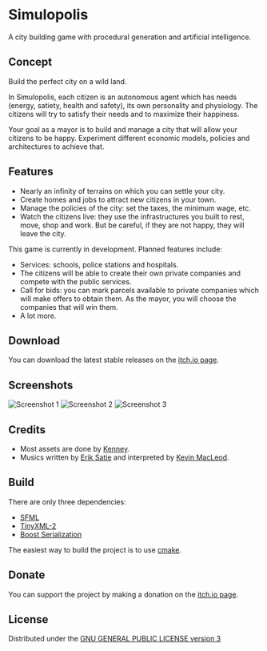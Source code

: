 # Simulopolis

A city building game with procedural generation and artificial intelligence.

## Concept

Build the perfect city on a wild land. 

In Simulopolis, each citizen is an autonomous agent which has needs (energy, satiety, health and safety), its own personality and physiology. The citizens will try to satisfy their needs and to maximize their happiness.

Your goal as a mayor is to build and manage a city that will allow your citizens to be happy. Experiment different economic models, policies and architectures to achieve that.

## Features

* Nearly an infinity of terrains on which you can settle your city.
* Create homes and jobs to attract new citizens in your town.
* Manage the policies of the city: set the taxes, the minimum wage, etc.
* Watch the citizens live: they use the infrastructures you built to rest, move, shop and work. But be careful, if they are not happy, they will leave the city.

This game is currently in development. Planned features include:

* Services: schools, police stations and hospitals.
* The citizens will be able to create their own private companies and compete with the public services.
* Call for bids: you can mark parcels available to private companies which will make offers to obtain them. As the mayor, you will choose the companies that will win them.
* A lot more.

## Download

You can download the latest stable releases on the [itch.io page](https://pvigier.itch.io/simulopolis).

## Screenshots

![Screenshot 1](https://github.com/pvigier/CityBuilder/raw/master/images/screenshot1.gif)
![Screenshot 2](https://github.com/pvigier/CityBuilder/raw/master/images/screenshot2.png)
![Screenshot 3](https://github.com/pvigier/CityBuilder/raw/master/images/screenshot3.png)

## Credits

* Most assets are done by [Kenney](https://opengameart.org/users/kenney).
* Musics written by [Erik Satie](https://en.wikipedia.org/wiki/Erik_Satie) and interpreted by [Kevin MacLeod](http://freemusicarchive.org/music/Kevin_MacLeod/).

## Build

There are only three dependencies:

* [SFML](https://www.sfml-dev.org/)
* [TinyXML-2](http://www.grinninglizard.com/tinyxml2/)
* [Boost Serialization](https://www.boost.org/doc/libs/1_68_0/libs/serialization/doc/index.html)

The easiest way to build the project is to use [cmake](https://cmake.org/). 

## Donate

You can support the project by making a donation on the [itch.io page](https://pvigier.itch.io/simulopolis).

## License

Distributed under the [GNU GENERAL PUBLIC LICENSE version 3](https://www.gnu.org/licenses/gpl-3.0.en.html)
